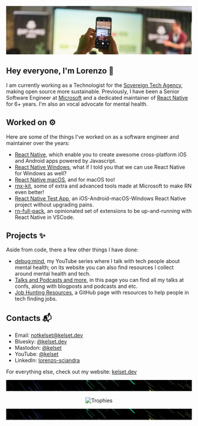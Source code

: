 <!--
**kelset/kelset** is a ✨ _special_ ✨ repository because its `README.md` (this file) appears on your GitHub profile.
-->

<img src="https://github.com/kelset/kelset/blob/master/img/header.jpg" alt="Header">

## Hey everyone, I'm Lorenzo 👋 

I am currently working as a Technologist for the [Sovereign Tech Agency](https://www.sovereign.tech/), making open source more sustainable. Previously, I have been a Senior Software Engineer at [Microsoft](https://www.microsoft.com/en-gb/) and a dedicated maintainer of [React Native](https://reactnative.dev/) for 6+ years. I'm also an vocal advocate for mental health.

## Worked on ⚙️

Here are some of the things I've worked on as a software engineer and maintainer over the years:

* [React Native](https://github.com/facebook/react-native), which enable you to create awesome cross-platform iOS and Android apps powered by Javascript.
* [React Native Windows](https://github.com/microsoft/react-native-windows), what if I told you that we can use React Native for Windows as well?
* [React Native macOS](https://github.com/microsoft/react-native-macos), and for macOS too!
* [rnx-kit](https://github.com/microsoft/rnx-kit), some of extra and advanced tools made at Microsoft to make RN even better!
* [React Native Test App](https://github.com/microsoft/react-native-test-app), an iOS-Android-macOS-Windows React Native project without upgrading pains.
* [rn-full-pack](https://marketplace.visualstudio.com/items?itemName=kelset.rn-full-pack#overview), an opinionated set of extensions to be up-and-running with React Native in VSCode.

## Projects ✨

Aside from code, there a few other things I have done:

* [debug:mind](https://debug-mind.com/), my YouTube series where I talk with tech people about mental health; on its website you can also find resources I collect around mental health and tech.
* [Talks and Podcasts and more](https://kelset.dev/tags/), in this page you can find all my talks at confs, along with blogposts and podcasts and etc.
* [Job Hunting Resources](https://github.com/kelset/job-hunting-resources), a GitHub page with resources to help people in tech finding jobs.
 
## Contacts 📬
 
* Email: [notkelset@kelset.dev](mailto:notkelset@kelset.dev)
* Bluesky: [@kelset.dev](https://bsky.app/profile/kelset.dev)
* Mastodon: [@kelset](https://mastodon.online/@kelset)
* YouTube: [@kelset](https://www.youtube.com/@kelset)
* LinkedIn: [lorenzo-sciandra](https://www.linkedin.com/in/lorenzo-sciandra/)

For everything else, check out my website: [kelset.dev](https://kelset.dev/) 

<img src="https://github.com/kelset/kelset/blob/master/img/divider.jpg" alt="Divider" height="30" width="2000">
<p align="center">
  <img src="https://github-profile-trophy.vercel.app/?username=kelset&column=5&margin-w=7&margin-h=7" alt="Trophies" width="700">
</p>
<img src="https://github.com/kelset/kelset/blob/master/img/divider.jpg" alt="Divider" height="30" width="2000">
